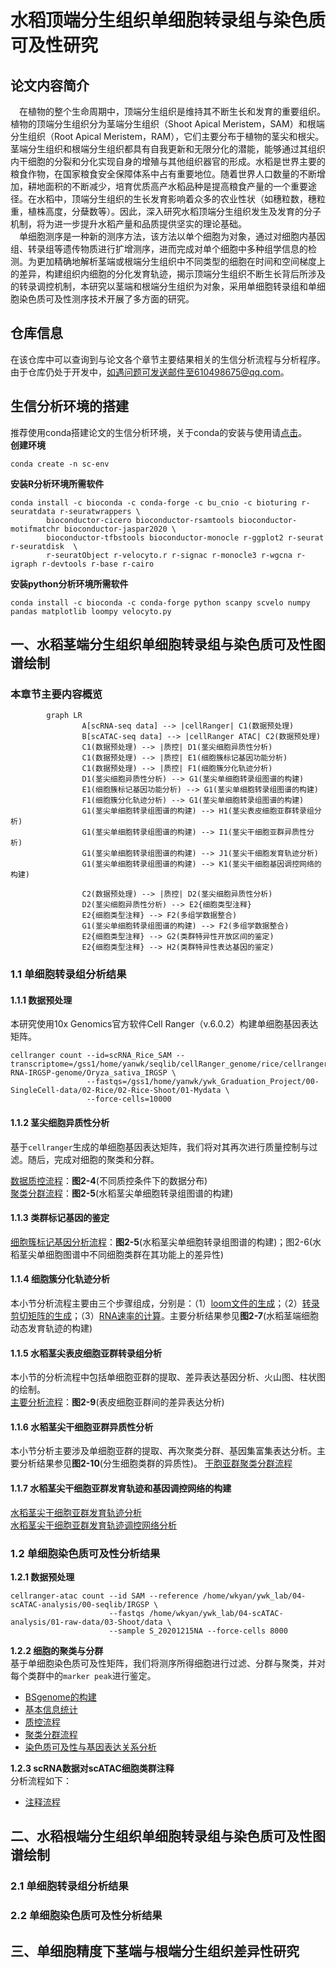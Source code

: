 # 水稻顶端分生组织单细胞转录组与染色质可及性研究
## 论文内容简介  
&emsp;在植物的整个生命周期中，顶端分生组织是维持其不断生长和发育的重要组织。植物的顶端分生组织分为茎端分生组织（Shoot Apical Meristem，SAM）和根端分生组织（Root Apical Meristem，RAM），它们主要分布于植物的茎尖和根尖。茎端分生组织和根端分生组织都具有自我更新和无限分化的潜能，能够通过其组织内干细胞的分裂和分化实现自身的增殖与其他组织器官的形成。水稻是世界主要的粮食作物，在国家粮食安全保障体系中占有重要地位。随着世界人口数量的不断增加，耕地面积的不断减少，培育优质高产水稻品种是提高粮食产量的一个重要途径。在水稻中，顶端分生组织的生长发育影响着众多的农业性状（如穗粒数，穗粒重，植株高度，分蘖数等）。因此，深入研究水稻顶端分生组织发生及发育的分子机制，将为进一步提升水稻产量和品质提供坚实的理论基础。  
&emsp;单细胞测序是一种新的测序方法，该方法以单个细胞为对象，通过对细胞内基因组、转录组等遗传物质进行扩增测序，进而完成对单个细胞中多种组学信息的检测。为更加精确地解析茎端或根端分生组织中不同类型的细胞在时间和空间梯度上的差异，构建组织内细胞的分化发育轨迹，揭示顶端分生组织不断生长背后所涉及的转录调控机制，本研究以茎端和根端分生组织为对象，采用单细胞转录组和单细胞染色质可及性测序技术开展了多方面的研究。

## 仓库信息 
在该仓库中可以查询到与论文各个章节主要结果相关的生信分析流程与分析程序。由于仓库仍处于开发中，如遇问题可发送邮件至610498675@qq.com。

## 生信分析环境的搭建  
推荐使用conda搭建论文的生信分析环境，关于conda的安装与使用请[点击](https://docs.conda.io/en/latest/)。  
**创建环境**
```
conda create -n sc-env
```

**安装R分析环境所需软件**
```
conda install -c bioconda -c conda-forge -c bu_cnio -c bioturing r-seuratdata r-seuratwrappers \
        bioconductor-cicero bioconductor-rsamtools bioconductor-motifmatchr bioconductor-jaspar2020 \
        bioconductor-tfbstools bioconductor-monocle r-ggplot2 r-seurat r-seuratdisk  \
        r-seuratObject r-velocyto.r r-signac r-monocle3 r-wgcna r-igraph r-devtools r-base r-cairo
```
**安装python分析环境所需软件**
```
conda install -c bioconda -c conda-forge python scanpy scvelo numpy pandas matplotlib loompy velocyto.py
```

## 一、水稻茎端分生组织单细胞转录组与染色质可及性图谱绘制
### 本章节主要内容概览
```mermaid
        graph LR
                A[scRNA-seq data] --> |cellRanger| C1(数据预处理)
                B[scATAC-seq data] --> |cellRanger ATAC| C2(数据预处理)
                C1(数据预处理) --> |质控| D1(茎尖细胞异质性分析)
                C1(数据预处理) --> |质控| E1(细胞簇标记基因功能分析)
                C1(数据预处理) --> |质控| F1(细胞簇分化轨迹分析) 
                D1(茎尖细胞异质性分析) --> G1(茎尖单细胞转录组图谱的构建)
                E1(细胞簇标记基因功能分析) --> G1(茎尖单细胞转录组图谱的构建)
                F1(细胞簇分化轨迹分析) --> G1(茎尖单细胞转录组图谱的构建)
                G1(茎尖单细胞转录组图谱的构建) --> H1(茎尖表皮细胞亚群转录组分析)
                G1(茎尖单细胞转录组图谱的构建) --> I1(茎尖干细胞亚群异质性分析)
                G1(茎尖单细胞转录组图谱的构建) --> J1(茎尖干细胞发育轨迹分析)
                G1(茎尖单细胞转录组图谱的构建) --> K1(茎尖干细胞基因调控网络的构建)

                C2(数据预处理) --> |质控| D2(茎尖细胞异质性分析)
                D2(茎尖细胞异质性分析) --> E2{细胞类型注释}
                E2{细胞类型注释} --> F2(多组学数据整合)
                G1(茎尖单细胞转录组图谱的构建) --> F2(多组学数据整合)
                E2{细胞类型注释} --> G2(类群特异性开放区间的鉴定)
                E2{细胞类型注释} --> H2(类群特异性表达基因的鉴定)
```

### 1.1 单细胞转录组分析结果
#### 1.1.1 数据预处理
本研究使用10x Genomics官方软件Cell Ranger（v.6.0.2）构建单细胞基因表达矩阵。
```
cellranger count --id=scRNA_Rice_SAM --transcriptome=/gss1/home/yanwk/seqlib/cellRanger_genome/rice/cellranger-RNA-IRGSP-genome/Oryza_sativa_IRGSP \
                 --fastqs=/gss1/home/yanwk/ywk_Graduation_Project/00-SingleCell-data/02-Rice/02-Rice-Shoot/01-Mydata \
                 --force-cells=10000   
```
#### 1.1.2 茎尖细胞异质性分析
基于`cellranger`生成的单细胞基因表达矩阵，我们将对其再次进行质量控制与过滤。随后，完成对细胞的聚类和分群。  

[数据质控流程](script/Chapter1/scRNA-analysis/quality-control.r)：**图2-4**(不同质控条件下的数据分布)  
[聚类分群流程](script/Chapter1/scRNA-analysis/cell-clustering.r)：**图2-5**(水稻茎尖单细胞转录组图谱的构建)  

#### 1.1.3 类群标记基因的鉴定
[细胞簇标记基因分析流程](script/Chapter1/scRNA-analysis/DEGs-analysis.r)：**图2-5**(水稻茎尖单细胞转录组图谱的构建)；图2-6(水稻茎尖单细胞图谱中不同细胞类群在其功能上的差异性)

#### 1.1.4 细胞簇分化轨迹分析
本小节分析流程主要由三个步骤组成，分别是：（1）[loom文件的生成](script/Chapter1/scRNA-analysis/RNA-velocity-1.sh)；（2）[转录剪切矩阵的生成](script/Chapter1/scRNA-analysis/RNA-velocity-2.r)；（3）[RNA速率的计算](script/Chapter1/scRNA-analysis/RNA-velocity-3.py)。主要分析结果参见**图2-7**(水稻茎端细胞动态发育轨迹的构建)

#### 1.1.5 水稻茎尖表皮细胞亚群转录组分析
本小节的分析流程中包括单细胞亚群的提取、差异表达基因分析、火山图、柱状图的绘制。  
[主要分析流程](script/Chapter1/scRNA-analysis/epidermis-analysis.r)：**图2-9**(表皮细胞亚群间的差异表达分析)

#### 1.1.6 水稻茎尖干细胞亚群异质性分析
本小节分析主要涉及单细胞亚群的提取、再次聚类分群、基因集富集表达分析。主要分析结果参见**图2-10**(分生细胞类群的异质性)。
[干胞亚群聚类分群流程](script/Chapter1/scRNA-analysis/meristem-analysis-1.r)

#### 1.1.7 水稻茎尖干细胞亚群发育轨迹和基因调控网络的构建
[水稻茎尖干细胞亚群发育轨迹分析](script/Chapter1/scRNA-analysis/meristem-analysis-2.py)  
[水稻茎尖干细胞亚群发育轨迹调控网络分析](script/Chapter1/scRNA-analysis/meristem-GRN-analysis-2.r)  

### 1.2 单细胞染色质可及性分析结果
**1.2.1 数据预处理** 
```
cellranger-atac count --id SAM --reference /home/wkyan/ywk_lab/04-scATAC-analysis/00-seqlib/IRGSP \
                      --fastqs /home/wkyan/ywk_lab/04-scATAC-analysis/01-raw-data/03-Shoot/data \
                      --sample S_20201215NA --force-cells 8000
```
**1.2.2 细胞的聚类与分群**  
基于单细胞染色质可及性矩阵，我们将测序所得细胞进行过滤、分群与聚类，并对每个类群中的`marker peak`进行鉴定。
- [BSgenome的构建](script/Chapter1/scATAC-analysis/BSgenome-create.sh)
- [基本信息统计](script/Chapter1/scATAC-analysis/data-info-analysis.sh)
- [质控流程](script/Chapter1/scATAC-analysis/quality-control.r)
- [聚类分群流程](script/Chapter1/scATAC-analysis/cell-clustering.r)
- [染色质可及性与基因表达关系分析](script/Chapter1/scATAC-analysis/RNA-ATAC-relation-analysis.sh)


**1.2.3 scRNA数据对scATAC细胞类群注释**  
分析流程如下：  
- [注释流程](script/Chapter1/scATAC-analysis/scRNA-scATAC-annotation.r)


## 二、水稻根端分生组织单细胞转录组与染色质可及性图谱绘制
### 2.1 单细胞转录组分析结果


### 2.2 单细胞染色质可及性分析结果

## 三、单细胞精度下茎端与根端分生组织差异性研究

